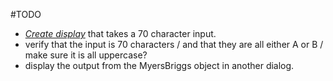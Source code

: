 #TODO

- [*Create display*](http://docs.oracle.com/javase/tutorial/uiswing/components/dialog.html) that takes a 70 character input.
- verify that the input is 70 characters / and that they are all either A or B / make sure it is all uppercase?
- display the output from the MyersBriggs object in another dialog.
